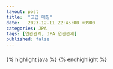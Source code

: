 ```yaml
---
layout: post
title:  "고급 매핑"
date:   2023-12-11 22:45:00 +0900
categories: JPA
tags: [연관관계, JPA 연관관계]
published: false
---
```


### 

{% highlight java %}
{% endhighlight %}